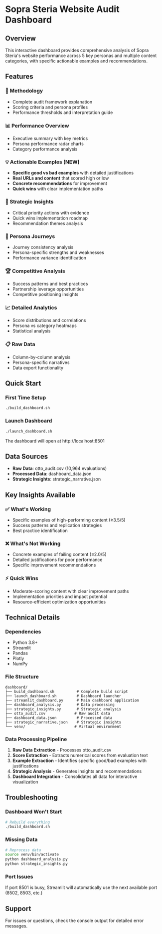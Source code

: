 # Sopra Steria Website Audit Dashboard

## Overview
This interactive dashboard provides comprehensive analysis of Sopra Steria's website performance across 5 key personas and multiple content categories, with specific actionable examples and recommendations.

## Features

### 📖 Methodology
- Complete audit framework explanation
- Scoring criteria and persona profiles
- Performance thresholds and interpretation guide

### 📊 Performance Overview
- Executive summary with key metrics
- Persona performance radar charts
- Category performance analysis

### 💡 Actionable Examples (NEW)
- **Specific good vs bad examples** with detailed justifications
- **Real URLs and content** that scored high or low
- **Concrete recommendations** for improvement
- **Quick wins** with clear implementation paths

### 🎯 Strategic Insights
- Critical priority actions with evidence
- Quick wins implementation roadmap
- Recommendation themes analysis

### 👥 Persona Journeys
- Journey consistency analysis
- Persona-specific strengths and weaknesses
- Performance variance identification

### 🏆 Competitive Analysis
- Success patterns and best practices
- Partnership leverage opportunities
- Competitive positioning insights

### 📈 Detailed Analytics
- Score distributions and correlations
- Persona vs category heatmaps
- Statistical analysis

### 📋 Raw Data
- Column-by-column analysis
- Persona-specific narratives
- Data export functionality

## Quick Start

### First Time Setup
```bash
./build_dashboard.sh
```

### Launch Dashboard
```bash
./launch_dashboard.sh
```

The dashboard will open at http://localhost:8501

## Data Sources
- **Raw Data**: otto_audit.csv (10,964 evaluations)
- **Processed Data**: dashboard_data.json
- **Strategic Insights**: strategic_narrative.json

## Key Insights Available

### ✅ What's Working
- Specific examples of high-performing content (≥3.5/5)
- Success patterns and replication strategies
- Best practice identification

### ❌ What's Not Working  
- Concrete examples of failing content (≤2.0/5)
- Detailed justifications for poor performance
- Specific improvement recommendations

### ⚡ Quick Wins
- Moderate-scoring content with clear improvement paths
- Implementation priorities and impact potential
- Resource-efficient optimization opportunities

## Technical Details

### Dependencies
- Python 3.8+
- Streamlit
- Pandas
- Plotly
- NumPy

### File Structure
```
dashboard/
├── build_dashboard.sh          # Complete build script
├── launch_dashboard.sh         # Dashboard launcher
├── streamlit_dashboard.py      # Main dashboard application
├── dashboard_analysis.py       # Data processing
├── strategic_insights.py       # Strategic analysis
├── otto_audit.csv             # Raw audit data
├── dashboard_data.json         # Processed data
├── strategic_narrative.json    # Strategic insights
└── venv/                      # Virtual environment
```

### Data Processing Pipeline
1. **Raw Data Extraction** - Processes otto_audit.csv
2. **Score Extraction** - Extracts numerical scores from evaluation text
3. **Example Extraction** - Identifies specific good/bad examples with justifications
4. **Strategic Analysis** - Generates insights and recommendations
5. **Dashboard Integration** - Consolidates all data for interactive visualization

## Troubleshooting

### Dashboard Won't Start
```bash
# Rebuild everything
./build_dashboard.sh
```

### Missing Data
```bash
# Reprocess data
source venv/bin/activate
python dashboard_analysis.py
python strategic_insights.py
```

### Port Issues
If port 8501 is busy, Streamlit will automatically use the next available port (8502, 8503, etc.)

## Support
For issues or questions, check the console output for detailed error messages.
